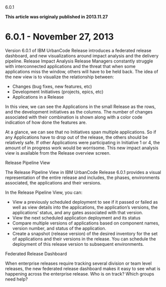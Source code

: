 





6.0.1

**This article was originaly published in 2013.11.27**


6.0.1 - November 27, 2013
=========================





Version 6.0.1 of IBM UrbanCode Release introduces a federated release dashboard, and new visualizations around impact analysis and the delivery pipeline.
Release Impact Analysis
Release Managers constantly struggle with interconnected applications and the threat that when some applications miss the window, others will have to be held back. The idea of the new view is to visualize the relationship between:




* Changes (bug fixes, new features, etc)
* Development Initiatives (projects, epics, etc)
* Applications in a Release





In this view, we can see the Applications in the small Release as the rows, and the development initiatives as the columns. The number of changes associated with their combination is shown along with a color code indication of how done the features are.






At a glance, we can see that no Initiatives span multiple applications. So if any Applications have to drop out of the release, the others should be relatively safe. If other Applications were participating in Initiative 1 or 4, the amount of in progress work would be worrisome. This new impact analysis view is available from the Release overview screen.






Release Pipeline View

The Release Pipeline View in IBM UrbanCode Release 6.0.1 provides a visual representation of the entire release and includes, the phases, environments associated, the applications and their versions.




  


In the Release Pipeline View, you can:

* View a previously scheduled deployment to see if it passed or failed as well as view details into the applications, the application’s versions, the applications’ status, and any gates associated with that version.
* View the next scheduled application deployment and its status
* Compare multiple versions of applications based on component names, version number, and status of the application.
* Create a snapshot (release version) of the desired inventory for the set of applications and their versions in the release. You can schedule the deployment of this release version to subsequent environments.






Federated Release Dashboard

When enterprise releases require tracking several division or team level releases, the new federated release dashboard makes it easy to see what is happening across the enterprise release. Who is on track? Which groups need help?









